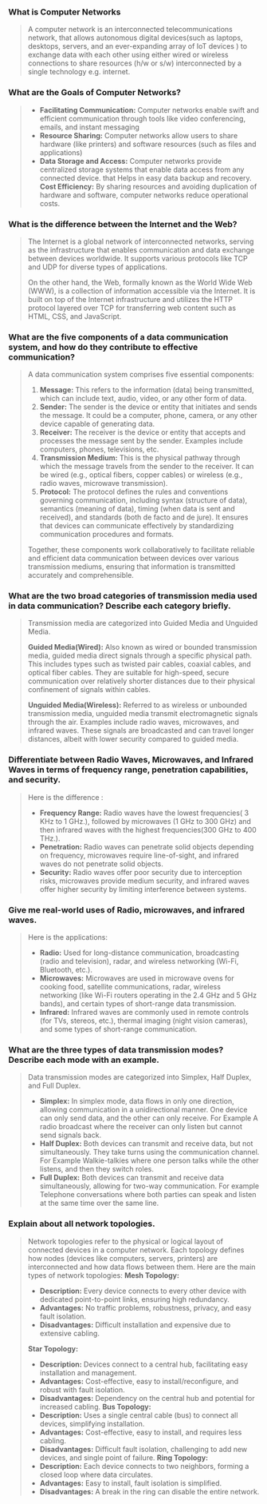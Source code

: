 

### What is Computer Networks
> A computer network is an interconnected telecommunications network, that allows autonomous digital devices(such as laptops, desktops, servers, and an ever-expanding array of IoT devices ) to exchange data with each other using either wired or wireless connections to share resources (h/w or s/w) interconnected by a single technology e.g. internet.

### What are the Goals of Computer Networks?
> - **Facilitating Communication:** Computer networks enable swift and efficient communication through tools like video conferencing, emails, and instant messaging
> - **Resource Sharing:** Computer networks allow users to share hardware (like printers) and software resources (such as files and applications)
> - **Data Storage and Access:** Computer networks provide centralized storage systems that enable data access from any connected device. that Helps in easy data backup and recovery.
> **Cost Efficiency:** By sharing resources and avoiding duplication of hardware and software, computer networks reduce operational costs.


### What is the difference between the Internet and the Web?
> The Internet is a global network of interconnected networks, serving as the infrastructure that enables communication and data exchange between devices worldwide. It supports various protocols like TCP and UDP for diverse types of applications.
>
> On the other hand, the Web, formally known as the World Wide Web (WWW), is a collection of information accessible via the Internet. It is built on top of the Internet infrastructure and utilizes the HTTP protocol layered over TCP for transferring web content such as HTML, CSS, and JavaScript.



### What are the five components of a data communication system, and how do they contribute to effective communication?
> A data communication system comprises five essential components:
>
> 1. **Message:** This refers to the information (data) being transmitted, which can include text, audio, video, or any other form of data.
> 2. **Sender:** The sender is the device or entity that initiates and sends the message. It could be a computer, phone, camera, or any other device capable of generating data.
> 3. **Receiver:** The receiver is the device or entity that accepts and processes the message sent by the sender. Examples include computers, phones, televisions, etc.
> 4. **Transmission Medium:** This is the physical pathway through which the message travels from the sender to the receiver. It can be wired (e.g., optical fibers, copper cables) or wireless (e.g., radio waves, microwave transmission).
> 5. **Protocol:** The protocol defines the rules and conventions governing communication, including syntax (structure of data), semantics (meaning of data), timing (when data is sent and received), and standards (both de facto and de jure). It ensures that devices can communicate effectively by standardizing communication procedures and formats.
>
> Together, these components work collaboratively to facilitate reliable and efficient data communication between devices over various transmission mediums, ensuring that information is transmitted accurately and comprehensible.


### What are the two broad categories of transmission media used in data communication? Describe each category briefly.
> Transmission media are categorized into Guided Media and Unguided Media.
>
> **Guided Media(Wired):** Also known as wired or bounded transmission media, guided media direct signals through a specific physical path. This includes types such as twisted pair cables, coaxial cables, and optical fiber cables. They are suitable for high-speed, secure communication over relatively shorter distances due to their physical confinement of signals within cables.
>
> **Unguided Media(Wireless):** Referred to as wireless or unbounded transmission media, unguided media transmit electromagnetic signals through the air. Examples include radio waves, microwaves, and infrared waves. These signals are broadcasted and can travel longer distances, albeit with lower security compared to guided media.


###  Differentiate between Radio Waves, Microwaves, and Infrared Waves in terms of frequency range, penetration capabilities, and security.
> Here is the difference :
> - **Frequency Range:** Radio waves have the lowest frequencies( 3 KHz to 1 GHz.), followed by microwaves (1 GHz to 300 GHz) and then infrared waves with the highest frequencies(300 GHz to 400 THz.).
> - **Penetration:** Radio waves can penetrate solid objects depending on frequency, microwaves require line-of-sight, and infrared waves do not penetrate solid objects.
> - **Security:** Radio waves offer poor security due to interception risks, microwaves provide medium security, and infrared waves offer higher security by limiting interference between systems.

### Give me  real-world uses of Radio, microwaves, and infrared waves.
>Here is the applications: 
> - **Radio:** Used for long-distance communication, broadcasting (radio and television), radar, and wireless networking (Wi-Fi, Bluetooth, etc.).
> - **Microwaves:** Microwaves are used in microwave ovens for cooking food, satellite communications, radar, wireless networking (like Wi-Fi routers operating in the 2.4 GHz and 5 GHz bands), and certain types of short-range data transmission.
> - **Infrared:** Infrared waves are commonly used in remote controls (for TVs, stereos, etc.), thermal imaging (night vision cameras), and some types of short-range communication.


###  What are the three types of data transmission modes? Describe each mode with an example.
> Data transmission modes are categorized into Simplex, Half Duplex, and Full Duplex.
>
> - **Simplex:** In simplex mode, data flows in only one direction, allowing communication in a unidirectional manner. One device can only send data, and the other can only receive. For Example A radio broadcast where the receiver can only listen but cannot send signals back.
> - **Half Duplex:** Both devices can transmit and receive data, but not simultaneously. They take turns using the communication channel. For Example Walkie-talkies where one person talks while the other listens, and then they switch roles.
> - **Full Duplex:** Both devices can transmit and receive data simultaneously, allowing for two-way communication. For example Telephone conversations where both parties can speak and listen at the same time over the same line.


### Explain about all network topologies.
>Network topologies refer to the physical or logical layout of connected devices in a computer network. Each topology defines how nodes (devices like computers, servers, printers) are interconnected and how data flows between them. Here are the main types of network topologies:
> **Mesh Topology:**
> - **Description:** Every device connects to every other device with dedicated point-to-point links, ensuring high redundancy.
> - **Advantages:** No traffic problems, robustness, privacy, and easy fault isolation.
> - **Disadvantages:** Difficult installation and expensive due to extensive cabling.
>   
> **Star Topology:**
> - **Description:** Devices connect to a central hub, facilitating easy installation and management.
> - **Advantages:** Cost-effective, easy to install/reconfigure, and robust with fault isolation.
> - **Disadvantages:** Dependency on the central hub and potential for increased cabling.
> **Bus Topology:**
> - **Description:** Uses a single central cable (bus) to connect all devices, simplifying installation.
> - **Advantages:** Cost-effective, easy to install, and requires less cabling.
> - **Disadvantages:** Difficult fault isolation, challenging to add new devices, and single point of failure.
> **Ring Topology:**
> - **Description:** Each device connects to two neighbors, forming a closed loop where data circulates.
> - **Advantages:** Easy to install, fault isolation is simplified.
> - **Disadvantages:** A break in the ring can disable the entire network.


